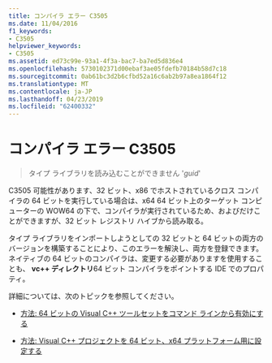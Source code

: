 ```yaml
---
title: コンパイラ エラー C3505
ms.date: 11/04/2016
f1_keywords:
- C3505
helpviewer_keywords:
- C3505
ms.assetid: ed73c99e-93a1-4f3a-bac7-ba7ed5d836e4
ms.openlocfilehash: 5730102371d00ebaf3ae05fdefb70184b58d7c18
ms.sourcegitcommit: 0ab61bc3d2b6cfbd52a16c6ab2b97a8ea1864f12
ms.translationtype: MT
ms.contentlocale: ja-JP
ms.lasthandoff: 04/23/2019
ms.locfileid: "62400332"
---
```

# <a name="compiler-error-c3505"></a>コンパイラ エラー C3505

> タイプ ライブラリを読み込むことができません '*guid*'

C3505 可能性があります、32 ビット、x86 でホストされているクロス コンパイラの 64 ビットを実行している場合は、x64 64 ビット上のターゲット コンピューターの WOW64 の下で、コンパイラが実行されているため、およびだけことができますが、32 ビット レジストリ ハイブから読み取る。

タイプ ライブラリをインポートしようとしての 32 ビットと 64 ビットの両方のバージョンを構築することにより、このエラーを解決し、両方を登録できます。  ネイティブの 64 ビットのコンパイラは、変更する必要がありますを使用することも、 **vc++ ディレクトリ**64 ビット コンパイラをポイントする IDE でのプロパティ。

詳細については、次のトピックを参照してください。

- [方法: 64 ビットの Visual C++ ツールセットをコマンド ラインから有効にする](../../build/how-to-enable-a-64-bit-visual-cpp-toolset-on-the-command-line.md)

- [方法: Visual C++ プロジェクトを 64 ビット、x64 プラットフォーム用に設定する](../../build/how-to-configure-visual-cpp-projects-to-target-64-bit-platforms.md)